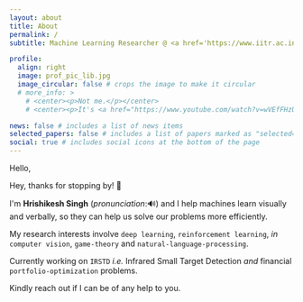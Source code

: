 ```yaml
---
layout: about
title: About
permalink: /
subtitle: Machine Learning Researcher @ <a href='https://www.iitr.ac.in/'>IIT-R</a>

profile:
  align: right
  image: prof_pic_lib.jpg
  image_circular: false # crops the image to make it circular
  # more_info: >
    # <center><p>Not me.</p></center>
    # <center><p>It's <a href="https://www.youtube.com/watch?v=wVEfFHzUby0">TARS</a>.</p></center>

news: false # includes a list of news items
selected_papers: false # includes a list of papers marked as "selected={true}"
social: true # includes social icons at the bottom of the page
---
```


Hello,

Hey, thanks for stopping by! 👋

I'm **Hrishikesh Singh** <span onclick="document.getElementById('pronunciation').play()" style="cursor: pointer;"> (*pronunciation*:🔊) </span> and I help machines learn visually and verbally, so they can help us solve our problems more efficiently.

My research interests involve `deep learning`, `reinforcement learning`, *in* `computer vision`, `game-theory` and `natural-language-processing`.

Currently working on `IRSTD` *i.e.* Infrared Small Target Detection *and* financial `portfolio-optimization` problems. 

Kindly reach out if I can be of any help to you. 

<audio id="pronunciation">
  <source src="assets/audio/name.mp3" type="audio/mpeg">
  Your browser does not support the audio element.
</audio>

<br>


<!-- 

<head>
    <meta charset="UTF-8">
    <meta name="viewport" content="width=device-width, initial-scale=1.0">
    <title>Handwritten Text Example</title>
    <link href="https://fonts.googleapis.com/css2?family=The+Girl+Next+Door&display=swap" rel="stylesheet">
    <style>
        .handwriting {
            font-family: 'The Girl Next Door', cursive;
            font-size: 1.5em;
            line-height: 1.6;
            margin: 20px;
            white-space: pre-wrap; /* Preserves whitespace and line breaks */
            font-weight: 550; /* Adjust the font weight here */
        }
        .highlight {
            color: darkblue;
            font-weight: bold; /* Keeps highlighted text bold */
        }
    </style>
</head>

<body>
<div class="handwriting">

Hi there,

I'm working at the crossroads of helping machines learn visually and verbally, so they can help us solve our problems more efficiently.

My research interests involve <span class="highlight">deep learning</span>, <span class="highlight">reinforcement learning</span>, and <span class="highlight">computer vision</span> in GIS and finance.

Kindly reach out if I can be of any help to you.

</div>
</body>





 -->




<!-- <style>
    .quote {
        font-family: 'Lucida', monospace;
        font-size: 14px;
        line-height: 1.3;
        margin-bottom: 10px;
    }
</style> -->




<!-- 
<div class="paragraph">
    <p>Hi there👋🏻,</p>
    <p>I'm working at the crossroads of helping machines learn visually and verbally so they can help us solve our problems more efficiently.</p>
    <p>My research interests involves ``
    <p>Kindly reach out if I can be of any service to you.</p>
    <p>and yeah, here's a quote 👇🏻.</p>
</div> 
-->

<!-- <br> -->

<!-- ---

<div class="quote">
    <p><em>"The <b>Internet</b> is <b>self-destructing paper</b>. A place where anything written is soon destroyed by rapacious competition and the only preservation is to forever copy writing from sheet to sheet faster than they can burn.</em></p>
    <p><em>If it’s <b>worth writing</b>, it’s <b>worth keeping</b>. If it can be kept, it might be worth writing.</em></p>
    <p><em>If you store your writing on a third party site like Blogger, LiveJournal or even on your own site, but in the complex format used by blog/wiki software du jour you will lose it forever as soon as hypersonic wings of Internet labor flows direct people’s energies elsewhere.</em></p>
    <p><em>For most information published on the Internet, perhaps that is not a moment too soon, but how can the muse of originality soar when immolating transience brushes every feather?"</em></p>
    <p>--<a href="https://en.wikipedia.org/wiki/Julian_Assange"><strong><em>Julian Assange</em></strong></a> (“Self destructing paper”, 2006-12-05)</p>
</div>

---  -->
